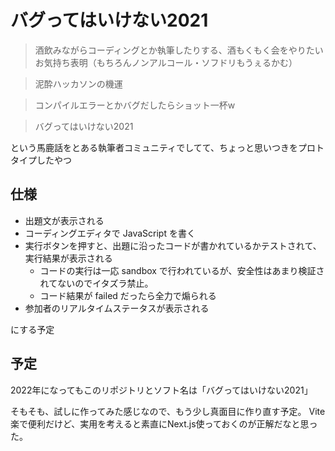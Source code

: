 # バグってはいけない2021

> 酒飲みながらコーディングとか執筆したりする、酒もくもく会をやりたいお気持ち表明（もちろんノンアルコール・ソフドリもうぇるかむ）

> 泥酔ハッカソンの機運

> コンパイルエラーとかバグだしたらショット一杯w

> バグってはいけない2021

という馬鹿話をとある執筆者コミュニティでしてて、ちょっと思いつきをプロトタイプしたやつ

## 仕様

* 出題文が表示される
* コーディングエディタで JavaScript を書く
* 実行ボタンを押すと、出題に沿ったコードが書かれているかテストされて、実行結果が表示される
  - コードの実行は一応 sandbox で行われているが、安全性はあまり検証されてないのでイタズラ禁止。
  - コード結果が failed だったら全力で煽られる
* 参加者のリアルタイムステータスが表示される

にする予定

## 予定

2022年になってもこのリポジトリとソフト名は「バグってはいけない2021」

そもそも、試しに作ってみた感じなので、もう少し真面目に作り直す予定。
Vite楽で便利だけど、実用を考えると素直にNext.js使っておくのが正解だなと思った。
